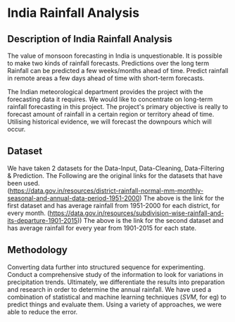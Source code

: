 # India Rainfall Analysis
## Description of India Rainfall Analysis
The value of monsoon forecasting in India is unquestionable.
It is possible to make two kinds of rainfall forecasts.
Predictions over the long term Rainfall can be predicted a few weeks/months ahead of time.
Predict rainfall in remote areas a few days ahead of time with short-term forecasts.<br>
<p>The Indian meteorological department provides the project with the forecasting data it requires.
We would like to concentrate on long-term rainfall forecasting in this project.
The project's primary objective is really to forecast amount of rainfall in a certain region or territory ahead of time.
Utilising historical evidence, we will forecast the downpours which will occur.</p>

## Dataset
We have taken 2 datasets for the Data-Input, Data-Cleaning, Data-Filtering & Prediction.
The Following are the original links for the datasets that have been used.  
(https://data.gov.in/resources/district-rainfall-normal-mm-monthly-seasonal-and-annual-data-period-1951-2000) 
The above is the link for the first dataset and has average rainfall from 1951-2000 for each district, for every month.
(https://data.gov.in/resources/subdivision-wise-rainfall-and-its-departure-1901-2015)) 
The above is the link for the second dataset and has average rainfall for every year from 1901-2015 for each state.

## Methodology
Converting data further into structured sequence for experimenting.
Conduct a comprehensive study of the information to look for variations in precipitation trends.
Ultimately, we differentiate the results into preparation and research in order to determine the annual rainfall. We have used a combination of statistical and machine learning techniques (*SVM*, for eg) to predict things and evaluate them. Using a variety of approaches, we were able to reduce the error.
